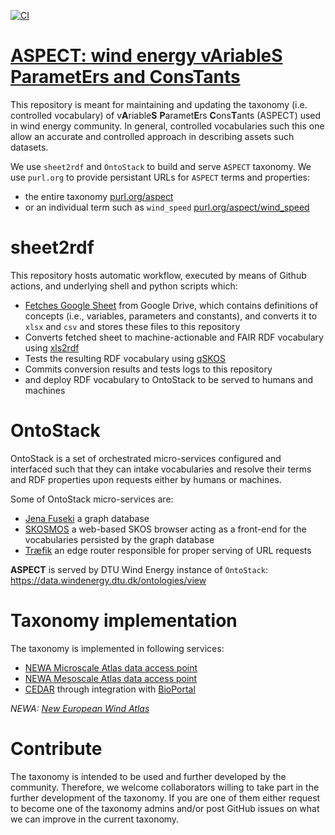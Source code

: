[![CI](https://github.com/DTUWindEnergy/ASPECT-taxonomy/workflows/Sheet2RDF/badge.svg)](https://github.com/DTUWindEnergy/ASPECT-taxonomy/actions?query=workflow%3ASheet2RDF)

# [ASPECT: wind energy v**A**riable**S** **P**aramet**E**rs and **C**ons**T**ants](http://purl.org/aspect/)
This repository is meant for maintaining and updating the taxonomy (i.e. controlled vocabulary) of v**A**riable**S** **P**aramet**E**rs **C**ons**T**ants (ASPECT) used in wind energy community. In general, controlled vocabularies such this one allow an accurate and controlled approach in describing assets such datasets.

We use `sheet2rdf` and `OntoStack` to build and serve `ASPECT` taxonomy.
We use `purl.org` to provide persistant URLs for `ASPECT` terms and properties:
- the entire taxonomy [purl.org/aspect](http://purl.org/aspect)
- or an individual term such as `wind_speed` [purl.org/aspect/wind_speed](http://purl.org/aspect/wind_speed)

# sheet2rdf

This repository hosts automatic workflow, executed by means of Github actions, and underlying shell and python scripts which:

- [Fetches Google Sheet](https://docs.google.com/spreadsheets/d/1IzJ9cCVmoU2tcZ-P4xr405LE36aqhleiL6rvibAsCEo/edit#gid=1472229997) from Google Drive, which contains definitions of concepts (i.e., variables, parameters and constants), and converts it to `xlsx` and `csv` and stores these files to this repository
- Converts fetched sheet to machine-actionable and FAIR RDF vocabulary using [xls2rdf](https://github.com/sparna-git/xls2rdf)
- Tests the resulting RDF vocabulary using [qSKOS](https://github.com/cmader/qSKOS/)
- Commits conversion results and tests logs to this repository
- and deploy RDF vocabulary to OntoStack to be served to humans and machines

# OntoStack

OntoStack is a set of orchestrated micro-services configured and interfaced such that they can intake vocabularies and resolve their terms and RDF properties upon requests either by humans or machines.

Some of OntoStack micro-services are:

- [Jena Fuseki](https://jena.apache.org/documentation/fuseki2/) a graph database
- [SKOSMOS](http://www.skosmos.org/) a web-based SKOS browser acting as a front-end for the vocabularies persisted by the graph database
- [Træfik](https://doc.traefik.io/traefik/) an edge router responsible for proper serving of URL requests

**ASPECT** is served by DTU Wind Energy instance of `OntoStack`:
https://data.windenergy.dtu.dk/ontologies/view


# Taxonomy implementation
The taxonomy is implemented in following services:
- [NEWA Microscale Atlas data access point](https://wps.neweuropeanwindatlas.eu/api/microscale-atlas/v1/docs)
- [NEWA Mesoscale Atlas data access point](https://wps.neweuropeanwindatlas.eu/api/mesoscale-atlas/v1/docs)
- [CEDAR](http://cedar.metadatacenter.org/) through integration with [BioPortal](https://bioportal.bioontology.org/ontologies/WETAXTOPICS/)

*NEWA: [New European Wind Atlas](https://www.neweuropeanwindatlas.eu/)*
# Contribute

The taxonomy is intended to be used and further developed by the community. Therefore, we welcome collaborators willing to take part in the further development of the taxonomy. If you are one of them either request to become one of the taxonomy admins and/or post GitHub issues on what we can improve in the current taxonomy.
